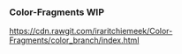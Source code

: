 ### Color-Fragments WIP


https://cdn.rawgit.com/iraritchiemeek/Color-Fragments/color_branch/index.html
